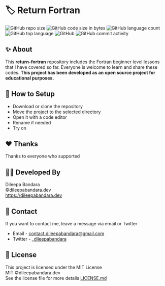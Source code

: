 # 🏷️ Return Fortran

<!-- ![fortran Logo](https://img.icons8.com/color/98/000000/fortran.png) -->


![GitHub repo size](https://img.shields.io/github/repo-size/dileepabandara/return-fortran?color=red&label=repository%20size)
![GitHub code size in bytes](https://img.shields.io/github/languages/code-size/dileepabandara/return-fortran?color=red)
![GitHub language count](https://img.shields.io/github/languages/count/dileepabandara/return-fortran)
![GitHub top language](https://img.shields.io/github/languages/top/dileepabandara/return-fortran)
![GitHub](https://img.shields.io/github/license/dileepabandara/return-fortran?color=yellow)
![GitHub commit activity](https://img.shields.io/github/commit-activity/m/dileepabandara/return-fortran?color=brightgreen&label=commits)

## ✨ About

This **return-fortran** repository includes the Fortran beginner level lessons that I have covered so far. Everyone is welcome to learn and share these codes. **This project has been developed as an open source project for educational purposes.**

## 🍃 How to Setup

- Download or clone the repository
- Move the project to the selected directory
- Open it with a code editor
- Rename if needed
- Try on

## ❤️ Thanks

Thanks to everyone who supported

## 👨‍💻 Developed By

Dileepa Bandara  
©dileepabandara.dev  
https://dileepabandara.dev

## 💬 Contact

If you want to contact me, leave a message via email or Twitter

- Email - <contact.dileepabandara@gmail.com>
- Twitter - [_dileepabandara](https://twitter.com/_dileepabandara)

## 📜 License

This project is licensed under the MIT License  
MIT ©dileepabandara.dev  
See the license file for more details [LICENSE.md](https://github.com/dileepabandara/return-fortran/blob/main/LICENSE)
